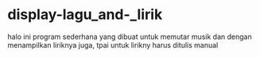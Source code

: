# display-lagu_and-_lirik
halo ini program sederhana yang dibuat untuk memutar musik dan dengan menampilkan liriknya juga, tpai untuk lirikny harus ditulis manual
